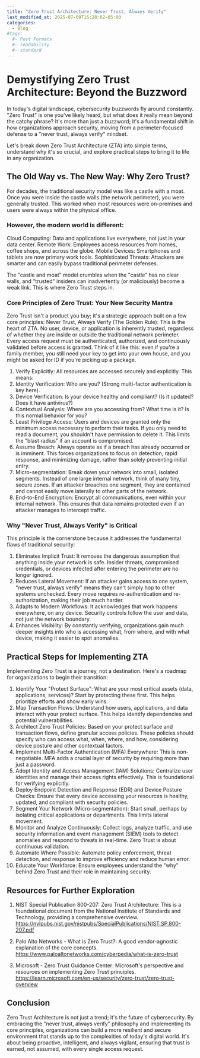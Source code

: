 ```yaml
---
title: "Zero Trust Architecture: Never Trust, Always Verify"
last_modified_at: 2025-07-09T16:20:02-05:00
categories:
  - Blog
#tags:
  #- Post Formats
  #- readability
  #- standard
---
```


# Demystifying Zero Trust Architecture: Beyond the Buzzword

In today's digital landscape, cybersecurity buzzwords fly around constantly. "Zero Trust" is one you've likely heard, but what does it really mean beyond the catchy phrase? It's more than just a buzzword; it's a fundamental shift in how organizations approach security, moving from a perimeter-focused defense to a "never trust, always verify" mindset.

Let's break down Zero Trust Architecture (ZTA) into simple terms, understand why it's so crucial, and explore practical steps to bring it to life in any organization.


## The Old Way vs. The New Way: Why Zero Trust?
For decades, the traditional security model was like a castle with a moat. Once you were inside the castle walls (the network perimeter), you were generally trusted. This worked when most resources were on-premises and users were always within the physical office.

### However, the modern world is different:
Cloud Computing: Data and applications live everywhere, not just in your data center.
Remote Work: Employees access resources from homes, coffee shops, and across the globe.
Mobile Devices: Smartphones and tablets are now primary work tools.
Sophisticated Threats: Attackers are smarter and can easily bypass traditional perimeter defenses.

The "castle and moat" model crumbles when the "castle" has no clear walls, and "trusted" insiders can inadvertently (or maliciously) become a weak link. This is where Zero Trust steps in.

### Core Principles of Zero Trust: Your New Security Mantra
Zero Trust isn't a product you buy; it's a strategic approach built on a few core principles:
Never Trust, Always Verify (The Golden Rule): This is the heart of ZTA. No user, device, or application is inherently trusted, regardless of whether they are inside or outside the traditional network perimeter. Every access request must be authenticated, authorized, and continuously validated before access is granted. Think of it like this: even if you're a family member, you still need your key to get into your own house, and you might be asked for ID if you're picking up a package.

1. Verify Explicitly: All resources are accessed securely and explicitly. This means:
2. Identity Verification: Who are you? (Strong multi-factor authentication is key here).
3. Device Verification: Is your device healthy and compliant? (Is it updated? Does it have antivirus?)
4. Contextual Analysis: Where are you accessing from? What time is it? Is this normal behavior for you?
5. Least Privilege Access: Users and devices are granted only the minimum access necessary to perform their tasks. If you only need to read a document, you shouldn't have permission to delete it. This limits the "blast radius" if an account is compromised.
6. Assume Breach: Always operate as if a breach has already occurred or is imminent. This forces organizations to focus on detection, rapid response, and minimizing damage, rather than solely preventing initial entry.
7. Micro-segmentation: Break down your network into small, isolated segments. Instead of one large internal network, think of many tiny, secure zones. If an attacker breaches one segment, they are contained and cannot easily move laterally to other parts of the network.
8. End-to-End Encryption: Encrypt all communications, even within your internal network. This ensures that data remains protected even if an attacker manages to intercept traffic.

### Why "Never Trust, Always Verify" is Critical

This principle is the cornerstone because it addresses the fundamental flaws of traditional security:

1. Eliminates Implicit Trust: It removes the dangerous assumption that anything inside your network is safe. Insider threats, compromised credentials, or devices infected after entering the perimeter are no longer ignored.
2. Reduces Lateral Movement: If an attacker gains access to one system, "never trust, always verify" means they can't simply hop to other systems unchecked. Every move requires re-authentication and re-authorization, making their job much harder.
3. Adapts to Modern Workflows: It acknowledges that work happens everywhere, on any device. Security controls follow the user and data, not just the network boundary.
4. Enhances Visibility: By constantly verifying, organizations gain much deeper insights into who is accessing what, from where, and with what device, making it easier to spot anomalies.

## Practical Steps for Implementing ZTA
Implementing Zero Trust is a journey, not a destination. Here's a roadmap for organizations to begin their transition:
1. Identify Your "Protect Surface": What are your most critical assets (data, applications, services)? Start by protecting these first. This helps prioritize efforts and show early wins.
2. Map Transaction Flows: Understand how users, applications, and data interact with your protect surface. This helps identify dependencies and potential vulnerabilities.
3. Architect Zero Trust Policies: Based on your protect surface and transaction flows, define granular access policies. These policies should specify who can access what, when, where, and how, considering device posture and other contextual factors.
4. Implement Multi-Factor Authentication (MFA) Everywhere: This is non-negotiable. MFA adds a crucial layer of security by requiring more than just a password.
5. Adopt Identity and Access Management (IAM) Solutions: Centralize user identities and manage their access rights effectively. This is foundational for verifying explicitly.
6. Deploy Endpoint Detection and Response (EDR) and Device Posture Checks: Ensure that every device accessing your resources is healthy, updated, and compliant with security policies.
7. Segment Your Network (Micro-segmentation): Start small, perhaps by isolating critical applications or departments. This limits lateral movement.
8. Monitor and Analyze Continuously: Collect logs, analyze traffic, and use security information and event management (SIEM) tools to detect anomalies and respond to threats in real-time. Zero Trust is about continuous validation.
9. Automate Where Possible: Automate policy enforcement, threat detection, and response to improve efficiency and reduce human error.
10. Educate Your Workforce: Ensure employees understand the "why" behind Zero Trust and their role in maintaining security.

## Resources for Further Exploration
1. NIST Special Publication 800-207: Zero Trust Architecture: This is a foundational document from the National Institute of Standards and Technology, providing a comprehensive overview.
https://nvlpubs.nist.gov/nistpubs/SpecialPublications/NIST.SP.800-207.pdf

2. Palo Alto Networks - What is Zero Trust?: A good vendor-agnostic explanation of the core concepts.
https://www.paloaltonetworks.com/cyberpedia/what-is-zero-trust
3. Microsoft - Zero Trust Guidance Center: Microsoft's perspective and resources on implementing Zero Trust principles.
https://learn.microsoft.com/en-us/security/zero-trust/zero-trust-overview

##     Conclusion
Zero Trust Architecture is not just a trend; it's the future of cybersecurity. By embracing the "never trust, always verify" philosophy and implementing its core principles, organizations can build a more resilient and secure environment that stands up to the complexities of today's digital world. It's about being proactive, intelligent, and always vigilant, ensuring that trust is earned, not assumed, with every single access request.
